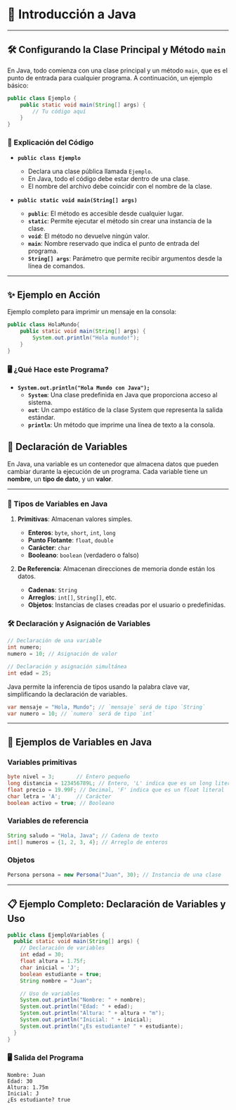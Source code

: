 # 🚀 Introducción a Java

---

## 🛠️ Configurando la Clase Principal y Método `main`

En Java, todo comienza con una clase principal y un método `main`, que es el punto de entrada para cualquier programa. A continuación, un ejemplo básico:

```java
public class Ejemplo {
    public static void main(String[] args) {
        // Tu código aquí
    }
}
```

### 📌 Explicación del Código

* **`public class Ejemplo`**
  * Declara una clase pública llamada `Ejemplo`.
  * En Java, todo el código debe estar dentro de una clase.
  * El nombre del archivo debe coincidir con el nombre de la clase.

* **`public static void main(String[] args)`**
  * **`public`**: El método es accesible desde cualquier lugar.
  * **`static`**: Permite ejecutar el método sin crear una instancia de la clase.
  * **`void`**: El método no devuelve ningún valor.
  * **`main`**: Nombre reservado que indica el punto de entrada del programa.
  * **`String[] args`**: Parámetro que permite recibir argumentos desde la línea de comandos.

---

## ✨ Ejemplo en Acción

Ejemplo completo para imprimir un mensaje en la consola:

```java
public class HolaMundo{
    public static void main(String[] args) {
        System.out.println("Hola mundo!");
    }
}
```

### 🖥️ ¿Qué Hace este Programa?

* **`System.out.println("Hola Mundo con Java");`**
    * **`System`**: Una clase predefinida en Java que proporciona acceso al sistema.
    * **`out`**: Un campo estático de la clase System que representa la salida estándar.
    * **`println`**: Un método que imprime una línea de texto a la consola.


## 📝 Declaración de Variables

En Java, una variable es un contenedor que almacena datos que pueden cambiar durante la ejecución de un programa. Cada variable tiene un **nombre**, un **tipo de dato**, y un **valor**.


---


### 🔑 Tipos de Variables en Java

1. **Primitivas**: Almacenan valores simples.
      * **Enteros**: `byte`, `short`, `int`, `long`
      * **Punto Flotante**: `float`, `double`
      * **Carácter**: `char`
      * **Booleano**: `boolean` (verdadero o falso)


2. **De Referencia**: Almacenan direcciones de memoria donde están los datos.
      * **Cadenas**: `String`
      * **Arreglos**: `int[]`, `String[]`, etc.
      * **Objetos**: Instancias de clases creadas por el usuario o predefinidas.

### 🛠️ Declaración y Asignación de Variables

```java
// Declaración de una variable
int numero;
numero = 10; // Asignación de valor

// Declaración y asignación simultánea
int edad = 25;
```

Java permite la inferencia de tipos usando la palabra clave var, simplificando la
declaración de variables.

```java
var mensaje = "Hola, Mundo"; // `mensaje` será de tipo `String`
var numero = 10; // `numero` será de tipo `int`
```

---


## 🌟 Ejemplos de Variables en Java

### Variables primitivas
```java
byte nivel = 3;       // Entero pequeño
long distancia = 123456789L; // Entero, 'L' indica que es un long literal
float precio = 19.99F; // Decimal, 'F' indica que es un float literal
char letra = 'A';     // Carácter
boolean activo = true; // Booleano
```

### Variables de referencia
```java
String saludo = "Hola, Java"; // Cadena de texto
int[] numeros = {1, 2, 3, 4}; // Arreglo de enteros
```

### Objetos
```java
Persona persona = new Persona("Juan", 30); // Instancia de una clase
```


---


## 📋 Ejemplo Completo: Declaración de Variables y Uso

```java
public class EjemploVariables {
  public static void main(String[] args) {
    // Declaración de variables
    int edad = 30;
    float altura = 1.75f;
    char inicial = 'J';
    boolean estudiante = true;
    String nombre = "Juan";

    // Uso de variables
    System.out.println("Nombre: " + nombre);
    System.out.println("Edad: " + edad);
    System.out.println("Altura: " + altura + "m");
    System.out.println("Inicial: " + inicial);
    System.out.println("¿Es estudiante? " + estudiante);
  }
}
```

### 🖥️ Salida del Programa

```shell
Nombre: Juan
Edad: 30
Altura: 1.75m
Inicial: J
¿Es estudiante? true
```

